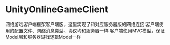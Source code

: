 # UnityOnlineGameClient
网络游戏客户端框架客户端版，这里实现了和对应服务器版的网络连接
客户端使用的配置文件、网络消息类型、协议均和服务器一样
客户端使用MVC模型，保证Model层和服务器游戏逻辑Model一样

